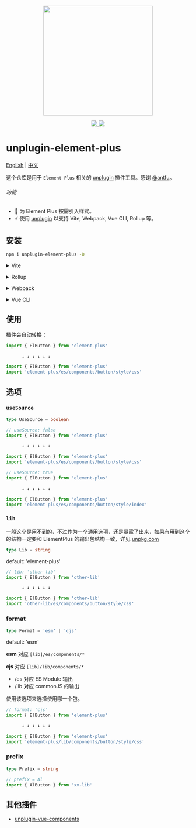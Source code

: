 <p align="center">
  <img width="300px" src="https://user-images.githubusercontent.com/10731096/95823103-9ce15780-0d5f-11eb-8010-1bd1b5910d4f.png">
</p>

<p align="center">
  <a href="https://www.npmjs.org/package/unplugin-element-plus">
    <img src="https://img.shields.io/npm/v/unplugin-element-plus.svg">
  </a>
  <a href="https://npmcharts.com/compare/unplugin-element-plus?minimal=true">
    <img src="http://img.shields.io/npm/dm/unplugin-element-plus.svg">
  </a>
  <br>
</p>

# unplugin-element-plus

[English](README.md) | [中文](README.zh-CN.md)

这个仓库是用于 `Element Plus` 相关的 [unplugin](https://github.com/unjs/unplugin) 插件工具。感谢 [@antfu](https://github.com/antfu)。

###### 功能

- 💚 为 Element Plus 按需引入样式。
- ⚡️ 使用 <a href="https://github.com/unjs/unplugin">unplugin</a> 以支持 Vite, Webpack, Vue CLI, Rollup 等。

## 安装

```bash
npm i unplugin-element-plus -D
```

<details>
<summary>Vite</summary><br>

```ts
// vite.config.ts
import ElementPlus from 'unplugin-element-plus/vite'

export default {
  plugins: [
    ElementPlus({
      // options
    }),
  ],
}
```

<br></details>

<details>
<summary>Rollup</summary><br>

```ts
// rollup.config.js
import ElementPlus from 'unplugin-element-plus/rollup'

export default {
  plugins: [
    ElementPlus({
      // options
    }),
  ],
}
```

<br></details>

<details>
<summary>Webpack</summary><br>

```ts
// webpack.config.js
module.exports = {
  /* ... */
  plugins: [
    require('unplugin-element-plus/webpack')({
      // options
    }),
  ],
}
```

<br></details>

<details>
<summary>Vue CLI</summary><br>

```ts
// vue.config.js
module.exports = {
  configureWebpack: {
    plugins: [
      require('unplugin-element-plus/webpack')({
        // options
      }),
    ],
  },
}
```

<br></details>

## 使用

插件会自动转换：

```javascript
import { ElButton } from 'element-plus'

      ↓ ↓ ↓ ↓ ↓ ↓

import { ElButton } from 'element-plus'
import 'element-plus/es/components/button/style/css'
```

## 选项

### `useSource`

```ts
type UseSource = boolean
```

```javascript
// useSource: false
import { ElButton } from 'element-plus'

      ↓ ↓ ↓ ↓ ↓ ↓

import { ElButton } from 'element-plus'
import 'element-plus/es/components/button/style/css'

// useSource: true
import { ElButton } from 'element-plus'

      ↓ ↓ ↓ ↓ ↓ ↓

import { ElButton } from 'element-plus'
import 'element-plus/es/components/button/style/index'
```

### `lib`

一般这个是用不到的，不过作为一个通用选项，还是暴露了出来，如果有用到这个的结构一定要和
ElementPlus 的输出包结构一致，详见 [unpkg.com](https://unpkg.com/element-plus)

```ts
type Lib = string
```

default: 'element-plus'

```javascript
// lib: 'other-lib'
import { ElButton } from 'other-lib'

      ↓ ↓ ↓ ↓ ↓ ↓

import { ElButton } from 'other-lib'
import 'other-lib/es/components/button/style/css'
```

### format

```ts
type Format = 'esm' | 'cjs'
```

default: 'esm'

**esm** 对应 `[lib]/es/components/*`

**cjs** 对应 `[lib]/lib/components/*`

- /es 对应 ES Module 输出
- /lib 对应 commonJS 的输出

使用该选项来选择使用哪一个包。

```javascript
// format: 'cjs'
import { ElButton } from 'element-plus'

      ↓ ↓ ↓ ↓ ↓ ↓

import { ElButton } from 'element-plus'
import 'element-plus/lib/components/button/style/css'
```

### prefix

```ts
type Prefix = string
```

```javascript
// prefix = Al
import { AlButton } from 'xx-lib'
```

## 其他插件

- [unplugin-vue-components](https://github.com/antfu/unplugin-vue-components)
